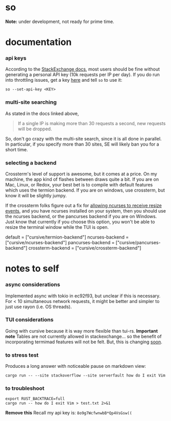 # so

**Note:** under development, not ready for prime time.

# documentation

### api keys
According to the [StackExchange
docs](https://api.stackexchange.com/docs/throttle), most users should be fine
without generating a personal API key (10k requests per IP per day). If you do
run into throttling issues, get a key
[here](https://stackapps.com/apps/oauth/register) and tell `so` to use it:
```
so --set-api-key <KEY>
```

### multi-site searching
As stated in the docs linked above,

> If a single IP is making more than 30 requests a second, new requests will be dropped.

So, don't go crazy with the multi-site search, since it is all done in parallel.
In particular, if you specify more than 30 sites, SE will likely ban you for a short time.

### selecting a backend
Crossterm's level of support is awesome, but it comes at a price. On my machine,
the app kind of flashes between draws quite a bit. If you are on Mac, Linux, or
Redox, your best bet is to compile with default features which uses the
termion backend. If you are on windows, use crossterm, but know it will be
slightly jumpy.

If the crossterm folks figure out a fix for [allowing ncurses to receive resize events](),
and you have ncurses installed on your system, then you should use the
ncurses backend, or the pancurses backend if you are on Windows. Just know that
currently if you choose this option, you won't be able to resize the terminal
window while the TUI is open.

default = ["cursive/termion-backend"]
ncurses-backend = ["cursive/ncurses-backend"]
pancurses-backend = ["cursive/pancurses-backend"]
crossterm-backend = ["cursive/crossterm-backend"]

# notes to self

### async considerations
Implemented async with tokio in ec92f93, but unclear if this is necessary. For
< 10 simultaneous network requests, it might be better and simpler to just use
rayon (i.e. OS threads).

### TUI considerations
Going with cursive because it is way more flexible than tui-rs.
**Important note** Tables are not currently allowed in stackexchange... so the
benefit of incorporating termimad features will not be felt. But, this is
changing [soon](https://meta.stackexchange.com/q/348746).

### to stress test
Produces a long answer with noticeable pause on markdown view:
```
cargo run -- --site stackoverflow --site serverfault how do I exit Vim
```

### to troubleshoot
```
export RUST_BACKTRACE=full
cargo run -- how do I exit Vim > test.txt 2>&1
```




**Remove this** Recall my api key is: `8o9g7WcfwnwbB*Qp4VsGsw((`
